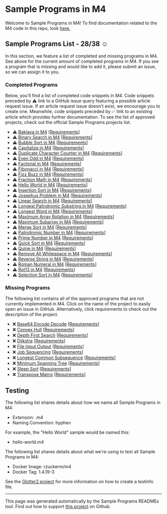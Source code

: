 # Sample Programs in M4

Welcome to Sample Programs in M4! To find documentation related to the M4 code in this repo, look [here.](https://sampleprograms.io/languages/m4)

## Sample Programs List - 28/38 :relaxed:

In this section, we feature a list of completed and missing programs in M4. See above for the current amount of completed programs in M4. If you see a program that is missing and would like to add it, please submit an issue, so we can assign it to you.

### Completed Programs

Below, you'll find a list of completed code snippets in M4. Code snippets preceded by :warning: link to a GitHub issue query featuring a possible article request issue. If an article request issue doesn't exist, we encourage you to create one. Meanwhile, code snippets preceded by :white_check_mark: link to an existing article which provides further documentation. To see the list of approved projects, check out the official Sample Programs projects list.

- :warning: [Baklava in M4](https://github.com//TheRenegadeCoder/sample-programs-website/issues?utf8=%E2%9C%93&q=is%3Aissue+is%3Aopen+baklava+m4) [[Requirements](https://sampleprograms.io/projects/baklava)]
- :warning: [Binary Search in M4](https://github.com//TheRenegadeCoder/sample-programs-website/issues?utf8=%E2%9C%93&q=is%3Aissue+is%3Aopen+binary+search+m4) [[Requirements](https://sampleprograms.io/projects/binary-search)]
- :warning: [Bubble Sort in M4](https://github.com//TheRenegadeCoder/sample-programs-website/issues?utf8=%E2%9C%93&q=is%3Aissue+is%3Aopen+bubble+sort+m4) [[Requirements](https://sampleprograms.io/projects/bubble-sort)]
- :warning: [Capitalize in M4](https://github.com//TheRenegadeCoder/sample-programs-website/issues?utf8=%E2%9C%93&q=is%3Aissue+is%3Aopen+capitalize+m4) [[Requirements](https://sampleprograms.io/projects/capitalize)]
- :warning: [Duplicate Character Counter in M4](https://github.com//TheRenegadeCoder/sample-programs-website/issues?utf8=%E2%9C%93&q=is%3Aissue+is%3Aopen+duplicate+character+counter+m4) [[Requirements](https://sampleprograms.io/projects/duplicate-character-counter)]
- :warning: [Even Odd in M4](https://github.com//TheRenegadeCoder/sample-programs-website/issues?utf8=%E2%9C%93&q=is%3Aissue+is%3Aopen+even+odd+m4) [[Requirements](https://sampleprograms.io/projects/even-odd)]
- :warning: [Factorial in M4](https://github.com//TheRenegadeCoder/sample-programs-website/issues?utf8=%E2%9C%93&q=is%3Aissue+is%3Aopen+factorial+m4) [[Requirements](https://sampleprograms.io/projects/factorial)]
- :warning: [Fibonacci in M4](https://github.com//TheRenegadeCoder/sample-programs-website/issues?utf8=%E2%9C%93&q=is%3Aissue+is%3Aopen+fibonacci+m4) [[Requirements](https://sampleprograms.io/projects/fibonacci)]
- :warning: [Fizz Buzz in M4](https://github.com//TheRenegadeCoder/sample-programs-website/issues?utf8=%E2%9C%93&q=is%3Aissue+is%3Aopen+fizz+buzz+m4) [[Requirements](https://sampleprograms.io/projects/fizz-buzz)]
- :warning: [Fraction Math in M4](https://github.com//TheRenegadeCoder/sample-programs-website/issues?utf8=%E2%9C%93&q=is%3Aissue+is%3Aopen+fraction+math+m4) [[Requirements](https://sampleprograms.io/projects/fraction-math)]
- :warning: [Hello World in M4](https://github.com//TheRenegadeCoder/sample-programs-website/issues?utf8=%E2%9C%93&q=is%3Aissue+is%3Aopen+hello+world+m4) [[Requirements](https://sampleprograms.io/projects/hello-world)]
- :warning: [Insertion Sort in M4](https://github.com//TheRenegadeCoder/sample-programs-website/issues?utf8=%E2%9C%93&q=is%3Aissue+is%3Aopen+insertion+sort+m4) [[Requirements](https://sampleprograms.io/projects/insertion-sort)]
- :warning: [Josephus Problem in M4](https://github.com//TheRenegadeCoder/sample-programs-website/issues?utf8=%E2%9C%93&q=is%3Aissue+is%3Aopen+josephus+problem+m4) [[Requirements](https://sampleprograms.io/projects/josephus-problem)]
- :warning: [Linear Search in M4](https://github.com//TheRenegadeCoder/sample-programs-website/issues?utf8=%E2%9C%93&q=is%3Aissue+is%3Aopen+linear+search+m4) [[Requirements](https://sampleprograms.io/projects/linear-search)]
- :warning: [Longest Palindromic Substring in M4](https://github.com//TheRenegadeCoder/sample-programs-website/issues?utf8=%E2%9C%93&q=is%3Aissue+is%3Aopen+longest+palindromic+substring+m4) [[Requirements](https://sampleprograms.io/projects/longest-palindromic-substring)]
- :warning: [Longest Word in M4](https://github.com//TheRenegadeCoder/sample-programs-website/issues?utf8=%E2%9C%93&q=is%3Aissue+is%3Aopen+longest+word+m4) [[Requirements](https://sampleprograms.io/projects/longest-word)]
- :warning: [Maximum Array Rotation in M4](https://github.com//TheRenegadeCoder/sample-programs-website/issues?utf8=%E2%9C%93&q=is%3Aissue+is%3Aopen+maximum+array+rotation+m4) [[Requirements](https://sampleprograms.io/projects/maximum-array-rotation)]
- :warning: [Maximum Subarray in M4](https://github.com//TheRenegadeCoder/sample-programs-website/issues?utf8=%E2%9C%93&q=is%3Aissue+is%3Aopen+maximum+subarray+m4) [[Requirements](https://sampleprograms.io/projects/maximum-subarray)]
- :warning: [Merge Sort in M4](https://github.com//TheRenegadeCoder/sample-programs-website/issues?utf8=%E2%9C%93&q=is%3Aissue+is%3Aopen+merge+sort+m4) [[Requirements](https://sampleprograms.io/projects/merge-sort)]
- :warning: [Palindromic Number in M4](https://github.com//TheRenegadeCoder/sample-programs-website/issues?utf8=%E2%9C%93&q=is%3Aissue+is%3Aopen+palindromic+number+m4) [[Requirements](https://sampleprograms.io/projects/palindromic-number)]
- :warning: [Prime Number in M4](https://github.com//TheRenegadeCoder/sample-programs-website/issues?utf8=%E2%9C%93&q=is%3Aissue+is%3Aopen+prime+number+m4) [[Requirements](https://sampleprograms.io/projects/prime-number)]
- :warning: [Quick Sort in M4](https://github.com//TheRenegadeCoder/sample-programs-website/issues?utf8=%E2%9C%93&q=is%3Aissue+is%3Aopen+quick+sort+m4) [[Requirements](https://sampleprograms.io/projects/quick-sort)]
- :warning: [Quine in M4](https://github.com//TheRenegadeCoder/sample-programs-website/issues?utf8=%E2%9C%93&q=is%3Aissue+is%3Aopen+quine+m4) [[Requirements](https://sampleprograms.io/projects/quine)]
- :warning: [Remove All Whitespace in M4](https://github.com//TheRenegadeCoder/sample-programs-website/issues?utf8=%E2%9C%93&q=is%3Aissue+is%3Aopen+remove+all+whitespace+m4) [[Requirements](https://sampleprograms.io/projects/remove-all-whitespace)]
- :warning: [Reverse String in M4](https://github.com//TheRenegadeCoder/sample-programs-website/issues?utf8=%E2%9C%93&q=is%3Aissue+is%3Aopen+reverse+string+m4) [[Requirements](https://sampleprograms.io/projects/reverse-string)]
- :warning: [Roman Numeral in M4](https://github.com//TheRenegadeCoder/sample-programs-website/issues?utf8=%E2%9C%93&q=is%3Aissue+is%3Aopen+roman+numeral+m4) [[Requirements](https://sampleprograms.io/projects/roman-numeral)]
- :warning: [Rot13 in M4](https://github.com//TheRenegadeCoder/sample-programs-website/issues?utf8=%E2%9C%93&q=is%3Aissue+is%3Aopen+rot13+m4) [[Requirements](https://sampleprograms.io/projects/rot13)]
- :warning: [Selection Sort in M4](https://github.com//TheRenegadeCoder/sample-programs-website/issues?utf8=%E2%9C%93&q=is%3Aissue+is%3Aopen+selection+sort+m4) [[Requirements](https://sampleprograms.io/projects/selection-sort)]

### Missing Programs

The following list contains all of the approved programs that are not currently implemented in M4. Click on the name of the project to easily open an issue in GitHub. Alternatively, click requirements to check out the description of the project.

- :x: [Base64 Encode Decode](https://github.com/TheRenegadeCoder/sample-programs/issues/new?assignees=&labels=enhancement,base64+encode+decode&template=code-snippet-request.md&title=Add+Base64+Encode+Decode+in+M4) [[Requirements](https://sampleprograms.io/projects/base64-encode-decode)]
- :x: [Convex Hull](https://github.com/TheRenegadeCoder/sample-programs/issues/new?assignees=&labels=enhancement,convex+hull&template=code-snippet-request.md&title=Add+Convex+Hull+in+M4) [[Requirements](https://sampleprograms.io/projects/convex-hull)]
- :x: [Depth First Search](https://github.com/TheRenegadeCoder/sample-programs/issues/new?assignees=&labels=enhancement,depth+first+search&template=code-snippet-request.md&title=Add+Depth+First+Search+in+M4) [[Requirements](https://sampleprograms.io/projects/depth-first-search)]
- :x: [Dijkstra](https://github.com/TheRenegadeCoder/sample-programs/issues/new?assignees=&labels=enhancement,dijkstra&template=code-snippet-request.md&title=Add+Dijkstra+in+M4) [[Requirements](https://sampleprograms.io/projects/dijkstra)]
- :x: [File Input Output](https://github.com/TheRenegadeCoder/sample-programs/issues/new?assignees=&labels=enhancement,file+input+output&template=code-snippet-request.md&title=Add+File+Input+Output+in+M4) [[Requirements](https://sampleprograms.io/projects/file-input-output)]
- :x: [Job Sequencing](https://github.com/TheRenegadeCoder/sample-programs/issues/new?assignees=&labels=enhancement,job+sequencing&template=code-snippet-request.md&title=Add+Job+Sequencing+in+M4) [[Requirements](https://sampleprograms.io/projects/job-sequencing)]
- :x: [Longest Common Subsequence](https://github.com/TheRenegadeCoder/sample-programs/issues/new?assignees=&labels=enhancement,longest+common+subsequence&template=code-snippet-request.md&title=Add+Longest+Common+Subsequence+in+M4) [[Requirements](https://sampleprograms.io/projects/longest-common-subsequence)]
- :x: [Minimum Spanning Tree](https://github.com/TheRenegadeCoder/sample-programs/issues/new?assignees=&labels=enhancement,minimum+spanning+tree&template=code-snippet-request.md&title=Add+Minimum+Spanning+Tree+in+M4) [[Requirements](https://sampleprograms.io/projects/minimum-spanning-tree)]
- :x: [Sleep Sort](https://github.com/TheRenegadeCoder/sample-programs/issues/new?assignees=&labels=enhancement,sleep+sort&template=code-snippet-request.md&title=Add+Sleep+Sort+in+M4) [[Requirements](https://sampleprograms.io/projects/sleep-sort)]
- :x: [Transpose Matrix](https://github.com/TheRenegadeCoder/sample-programs/issues/new?assignees=&labels=enhancement,transpose+matrix&template=code-snippet-request.md&title=Add+Transpose+Matrix+in+M4) [[Requirements](https://sampleprograms.io/projects/transpose-matrix)]

## Testing

The following list shares details about how we name all Sample Programs in M4:

- Extension: .m4
- Naming Convention: hyphen

For example, the "Hello World" sample would be named this:

- hello-world.m4

The following list shares details about what we're using to test all Sample Programs in M4:

- Docker Image: rzuckerm/m4
- Docker Tag: 1.4.19-3

See the [Glotter2 project](https://github.com/rzuckerm/glotter2) for more information on how to create a testinfo file.

***

This page was generated automatically by the Sample Programs READMEs tool. Find out how to support [this project](https://github.com/TheRenegadeCoder/sample-programs-readmes) on Github.